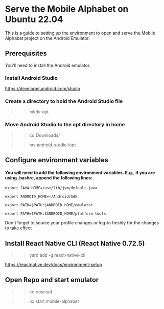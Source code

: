 # Serve the Mobile Alphabet on Ubuntu 22.04

This is a guide to setting up the environment to open and serve the Mobile Alphabet project on the Android Emulator.

## Prerequisites

You'll need to install the Android emulator.

### Install Android Studio

https://developer.android.com/studio

### Create a directory to hold the Android Studio file

> > mkdir opt

### Move Android Studio to the opt directory in home

> > cd Downloads/

> > mv android-studio /opt

## Configure environment variables

#### You will need to add the following environment variables. E.g., if you are using .bashrc, append the following lines:

`export JAVA_HOME=/usr/lib/jvm/default-java`

`export ANDROID_HOME=~/Android/Sdk`

`export PATH=$PATH:$ANDROID_HOME/emulator`

`export PATH=$PATH:$ANDROID_HOME/platform-tools`

Don't forget to source your profile changes or log-in freshly for the changes to take effect

## Install React Native CLI (React Native 0.72.5)

> > yard add -g react-native-cli

https://reactnative.dev/docs/environment-setup

## Open Repo and start emulator

> > cd coscrad

> > nx start mobile-alphabet
